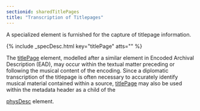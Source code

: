 ```yaml
---
sectionid: sharedTitlePages
title: "Transcription of Titlepages"
---
```




A specialized element is furnished for the capture of titlepage information.



{% include _specDesc.html key="titlePage" atts="" %}



The <a class="link_odd_elementSpec" href="/v3/elements/titlePage">titlePage</a> element, modelled after a similar element in Encoded
Archival Description (EAD), may occur within the textual matter preceding or following
the
musical content of the encoding. Since a diplomatic transcription of the titlepage
is often
necessary to accurately identify musical material contained within a source, 
<a class="link_odd_elementSpec" href="/v3/elements/titlePage">titlePage</a> may also be used within the metadata header as a child of the

<a class="link_odd_elementSpec" href="/v3/elements/physDesc">physDesc</a> element.

